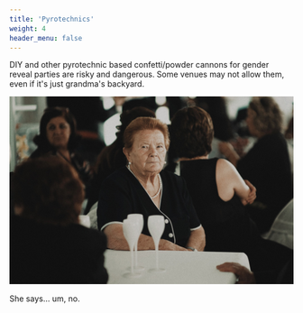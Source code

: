 ```yaml
---
title: 'Pyrotechnics'
weight: 4
header_menu: false
---
```


DIY and other pyrotechnic based confetti/powder cannons for gender reveal parties are risky and dangerous. Some venues may not allow them, even if it's just grandma's backyard.

![grandma](images/francesco-corbisiero-M37SwgutRIs-unsplash-crop.jpg)

She says... um, no.
